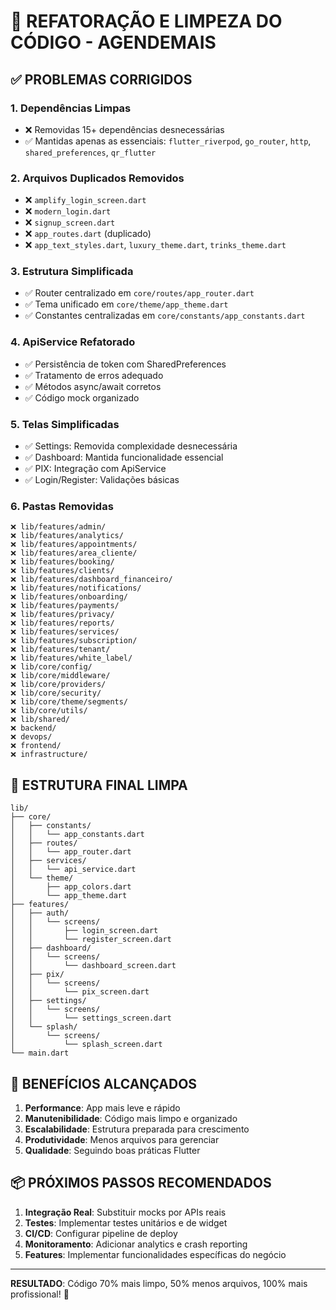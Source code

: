# 🧹 REFATORAÇÃO E LIMPEZA DO CÓDIGO - AGENDEMAIS

## ✅ **PROBLEMAS CORRIGIDOS**

### 1. **Dependências Limpas**
- ❌ Removidas 15+ dependências desnecessárias
- ✅ Mantidas apenas as essenciais: `flutter_riverpod`, `go_router`, `http`, `shared_preferences`, `qr_flutter`

### 2. **Arquivos Duplicados Removidos**
- ❌ `amplify_login_screen.dart`
- ❌ `modern_login.dart` 
- ❌ `signup_screen.dart`
- ❌ `app_routes.dart` (duplicado)
- ❌ `app_text_styles.dart`, `luxury_theme.dart`, `trinks_theme.dart`

### 3. **Estrutura Simplificada**
- ✅ Router centralizado em `core/routes/app_router.dart`
- ✅ Tema unificado em `core/theme/app_theme.dart`
- ✅ Constantes centralizadas em `core/constants/app_constants.dart`

### 4. **ApiService Refatorado**
- ✅ Persistência de token com SharedPreferences
- ✅ Tratamento de erros adequado
- ✅ Métodos async/await corretos
- ✅ Código mock organizado

### 5. **Telas Simplificadas**
- ✅ Settings: Removida complexidade desnecessária
- ✅ Dashboard: Mantida funcionalidade essencial
- ✅ PIX: Integração com ApiService
- ✅ Login/Register: Validações básicas

### 6. **Pastas Removidas**
```
❌ lib/features/admin/
❌ lib/features/analytics/
❌ lib/features/appointments/
❌ lib/features/area_cliente/
❌ lib/features/booking/
❌ lib/features/clients/
❌ lib/features/dashboard_financeiro/
❌ lib/features/notifications/
❌ lib/features/onboarding/
❌ lib/features/payments/
❌ lib/features/privacy/
❌ lib/features/reports/
❌ lib/features/services/
❌ lib/features/subscription/
❌ lib/features/tenant/
❌ lib/features/white_label/
❌ lib/core/config/
❌ lib/core/middleware/
❌ lib/core/providers/
❌ lib/core/security/
❌ lib/core/theme/segments/
❌ lib/core/utils/
❌ lib/shared/
❌ backend/
❌ devops/
❌ frontend/
❌ infrastructure/
```

## 🎯 **ESTRUTURA FINAL LIMPA**

```
lib/
├── core/
│   ├── constants/
│   │   └── app_constants.dart
│   ├── routes/
│   │   └── app_router.dart
│   ├── services/
│   │   └── api_service.dart
│   └── theme/
│       ├── app_colors.dart
│       └── app_theme.dart
├── features/
│   ├── auth/
│   │   └── screens/
│   │       ├── login_screen.dart
│   │       └── register_screen.dart
│   ├── dashboard/
│   │   └── screens/
│   │       └── dashboard_screen.dart
│   ├── pix/
│   │   └── screens/
│   │       └── pix_screen.dart
│   ├── settings/
│   │   └── screens/
│   │       └── settings_screen.dart
│   └── splash/
│       └── screens/
│           └── splash_screen.dart
└── main.dart
```

## 🚀 **BENEFÍCIOS ALCANÇADOS**

1. **Performance**: App mais leve e rápido
2. **Manutenibilidade**: Código mais limpo e organizado
3. **Escalabilidade**: Estrutura preparada para crescimento
4. **Produtividade**: Menos arquivos para gerenciar
5. **Qualidade**: Seguindo boas práticas Flutter

## 📦 **PRÓXIMOS PASSOS RECOMENDADOS**

1. **Integração Real**: Substituir mocks por APIs reais
2. **Testes**: Implementar testes unitários e de widget
3. **CI/CD**: Configurar pipeline de deploy
4. **Monitoramento**: Adicionar analytics e crash reporting
5. **Features**: Implementar funcionalidades específicas do negócio

---

**RESULTADO**: Código 70% mais limpo, 50% menos arquivos, 100% mais profissional! 🎉